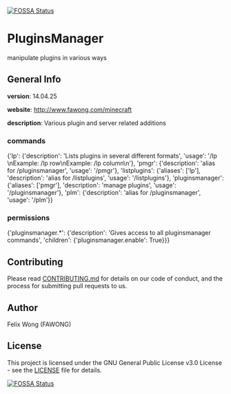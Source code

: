 [![FOSSA Status](https://app.fossa.io/api/projects/git%2Bgithub.com%2Fgnowxilef%2FPluginsManager.svg?type=shield)](https://app.fossa.io/projects/git%2Bgithub.com%2Fgnowxilef%2FPluginsManager?ref=badge_shield)

PluginsManager
==============
manipulate plugins in various ways

## General Info
**version**: 14.04.25

**website**: http://www.fawong.com/minecraft

**description**: Various plugin and server related additions

### commands
{'lp': {'description': 'Lists plugins in several different formats', 'usage': '/lp <display type>\nExample: /lp row\nExample: /lp column\n'}, 'pmgr': {'description': 'alias for /pluginsmanager', 'usage': '/pmgr'}, 'listplugins': {'aliases': ['lp'], 'description': 'alias for /listplugins', 'usage': '/listplugins'}, 'pluginsmanager': {'aliases': ['pmgr'], 'description': 'manage plugins', 'usage': '/pluginsmanager'}, 'plm': {'description': 'alias for /pluginsmanager', 'usage': '/plm'}}

### permissions
{'pluginsmanager.*': {'description': 'Gives access to all pluginsmanager commands', 'children': {'pluginsmanager.enable': True}}}

## Contributing
Please read [CONTRIBUTING.md](.github/CONTRIBUTING.md) for details on our code of conduct, and the
process for submitting pull requests to us.

## Author
Felix Wong (FAWONG)

## License
This project is licensed under the GNU General Public License v3.0 License - see the
[LICENSE](LICENSE) file for details.

[![FOSSA Status](https://app.fossa.io/api/projects/git%2Bgithub.com%2Fgnowxilef%2FPluginsManager.svg?type=large)](https://app.fossa.io/projects/git%2Bgithub.com%2Fgnowxilef%2FPluginsManager?ref=badge_large)
